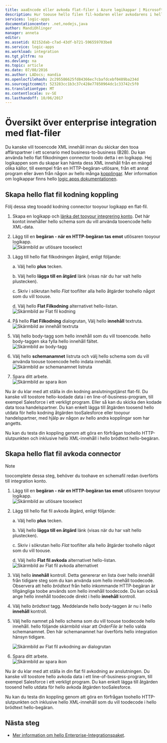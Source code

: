 ```yaml
---
title: aaaEncode eller avkoda flat-filer i Azure logikappar | Microsoft Docs
description: Hur toouse hello filen fil-kodaren eller avkodarens i hello Enterprise-Integrationspaket i dina logic apps
services: logic-apps
documentationcenter: .net,nodejs,java
author: MandiOhlinger
manager: anneta
editor: 
ms.assetid: 82152dab-c7ad-43df-b721-596559703be8
ms.service: logic-apps
ms.workload: integration
ms.tgt_pltfrm: na
ms.devlang: na
ms.topic: article
ms.date: 07/08/2016
ms.author: LADocs; mandia
ms.openlocfilehash: 2c295586625fd84366ec7cbafdcebf0489ba234d
ms.sourcegitcommit: 523283cc1b3c37c428e77850964dc1c33742c5f0
ms.translationtype: MT
ms.contentlocale: sv-SE
ms.lasthandoff: 10/06/2017
---
```

# <a name="overview-of-enterprise-integration-with-flat-files"></a>Översikt över enterprise integration med flat-filer

Du kanske vill tooencode XML innehåll innan du skickar den tooa affärspartner i ett scenario med business-to-business (B2B). Du kan använda hello flat filkodningen connector toodo detta i en logikapp. Hej logikappen som du skapar kan hämta dess XML innehåll från en mängd olika källor, till exempel från en HTTP-begäran-utlösare, från ett annat program eller även från någon av hello många [kopplingar](../connectors/apis-list.md). Mer information om logikappar finns hello [logic apps dokumentationen](logic-apps-what-are-logic-apps.md "Lär dig mer om logikappar").  

## <a name="create-hello-flat-file-encoding-connector"></a>Skapa hello flat fil kodning koppling
Följ dessa steg tooadd kodning connector tooyour logikapp en flat-fil.

1. Skapa en logikapp och [länka det tooyour integrering konto](logic-apps-enterprise-integration-accounts.md "Läs toolink en logikapp integrering konto tooa"). Det här kontot innehåller hello schema som du vill använda tooencode hello XML-data.  
2. Lägg till en **begäran - när en HTTP-begäran tas emot** utlösaren tooyour logikapp.  
   ![Skärmbild av utlösare tooselect](./media/logic-apps-enterprise-integration-b2b/flatfile-1.png)    
3. Lägg till hello flat filkodningen åtgärd, enligt följande:
   
    a. Välj hello **plus** tecken.
   
    b. Välj hello **lägga till en åtgärd** länk (visas när du har valt hello plustecken).
   
    c. Skriv i sökrutan hello *Flat* toofilter alla hello åtgärder toohello något som du vill toouse.
   
    d. Välj hello **Flat Filkodning** alternativet hello-listan.   
   ![Skärmbild av Flat fil kodning](media/logic-apps-enterprise-integration-flatfile/flatfile-2.png)   
4. På hello **Flat Filkodning** dialogrutan, Välj hello **innehåll** textruta.  
   ![Skärmbild av innehåll textruta](media/logic-apps-enterprise-integration-flatfile/flatfile-3.png)  
5. Välj hello body-tagg som hello innehåll som du vill tooencode. hello body-taggen ska fylla hello innehåll fältet.     
   ![Skärmbild av body-tagg](media/logic-apps-enterprise-integration-flatfile/flatfile-4.png)  
6. Välj hello **schemanamnet** listruta och välj hello schema som du vill använda toouse tooencode hello indata innehåll.    
   ![Skärmbild av schemanamnet listruta](media/logic-apps-enterprise-integration-flatfile/flatfile-5.png)  
7. Spara ditt arbete.   
   ![Skärmbild av spara ikon](media/logic-apps-enterprise-integration-flatfile/flatfile-6.png)  

Nu är du klar med att ställa in din kodning anslutningstjänst flat-fil. Du kanske vill toostore hello-kodade data i en line-of-business-program, till exempel Salesforce i ett verkligt program. Eller så kan du skicka den kodade data tooa handelspartner. Du kan enkelt lägga till åtgärden toosend hello utdata för hello kodning åtgärden tooSalesforce eller tooyour handelspartner, med hjälp av någon av hello andra kopplingar som har angetts.

Nu kan du testa din koppling genom att göra en förfrågan toohello HTTP-slutpunkten och inklusive hello XML-innehåll i hello brödtext hello-begäran.  

## <a name="create-hello-flat-file-decoding-connector"></a>Skapa hello flat fil avkoda connector

> [!NOTE]
> toocomplete dessa steg, behöver du toohave en schemafil redan överförts till integration konto.

1. Lägg till en **begäran - när en HTTP-begäran tas emot** utlösaren tooyour logikapp.  
   ![Skärmbild av utlösare tooselect](./media/logic-apps-enterprise-integration-b2b/flatfile-1.png)    
2. Lägg till hello flat fil avkoda åtgärd, enligt följande:
   
    a. Välj hello **plus** tecken.
   
    b. Välj hello **lägga till en åtgärd** länk (visas när du har valt hello plustecken).
   
    c. Skriv i sökrutan hello *Flat* toofilter alla hello åtgärder toohello något som du vill toouse.
   
    d. Välj hello **Flat fil avkoda** alternativet hello-listan.   
   ![Skärmbild av Flat fil avkoda alternativet](media/logic-apps-enterprise-integration-flatfile/flatfile-2.png)   
3. Välj hello **innehåll** kontroll. Detta genererar en lista över hello innehåll från tidigare steg som du kan använda som hello innehåll toodecode. Observera att hello *brödtext* från hello inkommande HTTP-begäran är tillgängliga toobe används som hello innehåll toodecode. Du kan också ange hello innehåll toodecode direkt i hello **innehåll** kontroll.     
4. Välj hello *brödtext* tagg. Meddelande hello body-taggen är nu i hello **innehåll** kontroll.
5. Välj hello namnet på hello schema som du vill toouse toodecode hello innehåll. hello följande skärmbild visar att *OrderFile* är hello valda schemanamnet. Den här schemanamnet har överförts hello integration hänsyn tidigare.
   
   ![Skärmbild av Flat fil avkodning av dialogrutan](media/logic-apps-enterprise-integration-flatfile/flatfile-decode-1.png)    
6. Spara ditt arbete.  
   ![Skärmbild av spara ikon](media/logic-apps-enterprise-integration-flatfile/flatfile-6.png)    

Nu är du klar med att ställa in din flat fil avkodning av anslutningen. Du kanske vill toostore hello avkoda data i ett line-of-business-program, till exempel Salesforce i ett verkligt program. Du kan enkelt lägga till åtgärden toosend hello utdata för hello avkoda åtgärden tooSalesforce.

Nu kan du testa din koppling genom att göra en förfrågan toohello HTTP-slutpunkten och inklusive hello XML-innehåll som du vill toodecode i hello brödtext hello-begäran.  

## <a name="next-steps"></a>Nästa steg
* [Mer information om hello Enterprise-Integrationspaket](logic-apps-enterprise-integration-overview.md "Lär dig mer om Enterprise-Integrationspaket").  

